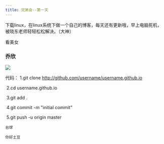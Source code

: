```yaml
---
title: 兄弟会--第一天
---
```






下载linux，在linux系统下做一个自己的博客，每天还有更新哦，早上电脑死机，被晓东老师轻轻松松解决。（大神）

看美女

### 乔欣

![](http://img0.imgtn.bdimg.com/it/u=3298728661,552425777&fm=26&gp=0.jpg)

 代码：  1.git clone http://github.com/username/username.github.io

​                2.cd username.github.io 

​                3.git add .

​                4.git commit -m "initial commit"

​                5.git push -u origin master

```
台球
```

```
你好土豆
```

